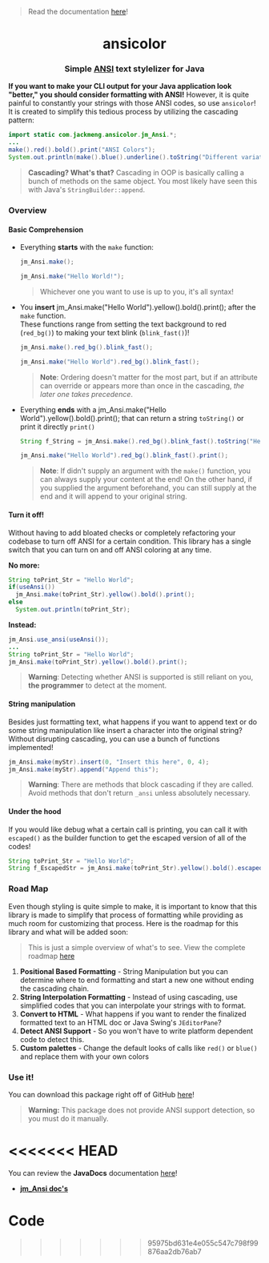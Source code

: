 <!--
 Software created by Jack Meng (AKA exoad) and licensed by the included "LICENSE" file. If this file is not found, the project is fully copyrighted.
-->

> Read the documentation [here](https://exoad.github.io/jm_ansi_docs/)!

<h1 align="center">ansicolor</h1>

<h3 align="center">Simple <a href="https://en.wikipedia.org/wiki/ANSI_escape_code">ANSI</a> text stylelizer for Java</h3>

**If you want to make your CLI output for your Java application look "better," you should consider formatting with ANSI!** However, it is quite painful to constantly your strings with those ANSI codes, so use `ansicolor`! It is created to simplify this tedious process by utilizing the cascading pattern:

```java
import static com.jackmeng.ansicolor.jm_Ansi.*;
...
make().red().bold().print("ANSI Colors");
System.out.println(make().blue().underline().toString("Different variations!"));
```
> **Cascading? What's that?**
> Cascading in OOP is basically calling a bunch of methods on the same object. You most likely have seen this with Java's `StringBuilder::append`.

### Overview

#### Basic Comprehension

* Everything **starts** with the `make` function:

  ```java
  jm_Ansi.make();

  jm_Ansi.make("Hello World!");
  ```
  > Whichever one you want to use is up to you, it's all syntax!


* You **insert** jm_Ansi.make("Hello World").yellow().bold().print();
after the `make` function.<br>These functions range from setting the text background to red (`red_bg()`) to making your text blink (`blink_fast()`)!

  ```java
  jm_Ansi.make().red_bg().blink_fast();

  jm_Ansi.make("Hello World").red_bg().blink_fast();
  ```
  > **Note**: Ordering doesn't matter for the most part, but if an attribute can override or appears more than once in the cascading, *the later one takes precedence*.

* Everything **ends** with a jm_Ansi.make("Hello World").yellow().bold().print();
 that can return a string `toString()` or print it directly `print()`

  ```java
  String f_String = jm_Ansi.make().red_bg().blink_fast().toString("Hello World");

  jm_Ansi.make("Hello World").red_bg().blink_fast().print();
  ```
  > **Note**: If didn't supply an argument with the `make()` function, you can always supply your content at the end! On the other hand, if you supplied the argument beforehand, you can still supply at the end and it will append to your original string.

#### Turn it off!

Without having to add bloated checks or completely refactoring your codebase to turn off ANSI for a certain condition. This library has a single switch that you can turn on and off ANSI coloring at any time.

**No more:**

```java
String toPrint_Str = "Hello World";
if(useAnsi())
  jm_Ansi.make(toPrint_Str).yellow().bold().print();
else
  System.out.println(toPrint_Str);
```

**Instead:**

```java
jm_Ansi.use_ansi(useAnsi());
...
String toPrint_Str = "Hello World";
jm_Ansi.make(toPrint_Str).yellow().bold().print();
```

> **Warning**: Detecting whether ANSI is supported is still reliant on you, **the programmer** to detect at the moment.

#### String manipulation

Besides just formatting text, what happens if you want to append text or do some string manipulation like insert a character into the original string? Without disrupting cascading, you can use a bunch of functions implemented!

```java
jm_Ansi.make(myStr).insert(0, "Insert this here", 0, 4);
jm_Ansi.make(myStr).append("Append this");
```

> **Warning**: There are methods that block cascading if they are called. Avoid methods that don't return `_ansi` unless absolutely necessary.

#### Under the hood

If you would like debug what a certain call is printing, you can call it with `escaped()` as the builder function to get the escaped version of all of the codes!

```java
String toPrint_Str = "Hello World";
String f_EscapedStr = jm_Ansi.make(toPrint_Str).yellow().bold().escaped();
```

### Road Map

Even though styling is quite simple to make, it is important to know that this library is made to simplify that process of formatting while providing as much room for customizing that process. Here is the roadmap for this library and what will be added soon:

> This is just a simple overview of what's to see. View the complete roadmap [here](roadmap.md)

1. **Positional Based Formatting** - String Manipulation but you can determine where to end formatting and start a new one without ending the cascading chain.
2. **String Interpolation Formatting** - Instead of using cascading, use simplified codes that you can interpolate your strings with to format.
3. **Convert to HTML** - What happens if you want to render the finalized formatted text to an HTML doc or Java Swing's `JEditorPane`?
4. **Detect ANSI Support** - So you won't have to write platform dependent code to detect this.
5. **Custom palettes** - Change the default looks of calls like `red()` or `blue()` and replace them with your own colors

### Use it!

You can download this package right off of GitHub [here](https://github.com/exoad/ansicolor/packages/)!

> **Warning:** This package does not provide ANSI support detection, so you must do it manually.


<<<<<<< HEAD
=======
You can review the **JavaDocs** documentation [here](https://exoad.github.io/jm_ansi_docs/)!
* [**jm_Ansi doc's**](https://exoad.github.io/jm_ansi_docs/com/jackmeng/ansicolors/jm_Ansi.html)

# Code
>>>>>>> 95975bd631e4e055c547c798f99876aa2db76ab7



